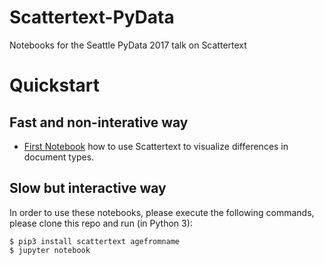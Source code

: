 # Scattertext-PyData
Notebooks for the Seattle PyData 2017 talk on Scattertext

# Quickstart

## Fast and non-interative way

* [First Notebook](nbviewer.jupyter.org/github/JasonKessler/Scattertext-PyData/blob/master/PyData-Scattertext-Part-1.ipynb) how to use Scattertext to visualize differences in document types.

## Slow but interactive way

In order to use these notebooks, please execute the following commands, please clone this repo and run (in Python 3):
```
$ pip3 install scattertext agefromname
$ jupyter notebook
```
